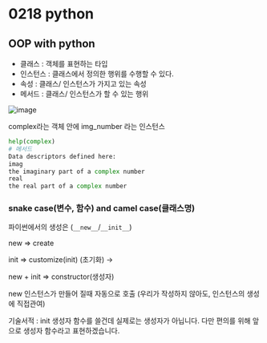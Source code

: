 # 0218 python



## OOP with python 



- 클래스 : 객체를 표현하는 타입
- 인스턴스 : 클래스에서 정의한 행위를 수행할 수 있다.
- 속성 : 클래스/ 인스턴스가 가지고 있는 속성
- 메서드 : 클래스/ 인스턴스가 할 수 있는 행위



![image](https://user-images.githubusercontent.com/48462044/74693307-a812d080-522e-11ea-9766-fec084b5ed5e.png)

complex라는 객체 안에 img_number 라는 인스턴스



```py
help(complex)
# 메서드
Data descriptors defined here:
imag
the imaginary part of a complex number
real
the real part of a complex number
```



### snake case(변수, 함수) and camel case(클래스명)





파이썬에서의 생성은 (`__new__`/`__init__`)

new	=>	create

init	=>	customize(init) (초기화)	->

new + init	=>	constructor(생성자) 



new 인스턴스가 만들어 질때 자동으로 호출 (우리가 작성하지 않아도, 인스턴스의 생성에 직접관여)



기술서적 : init 생성자 함수를 쓸건데 실제로는 생성자가 아닙니다. 다만 편의를 위해 앞으로 생성자 함수라고 표현하겠습니다. 